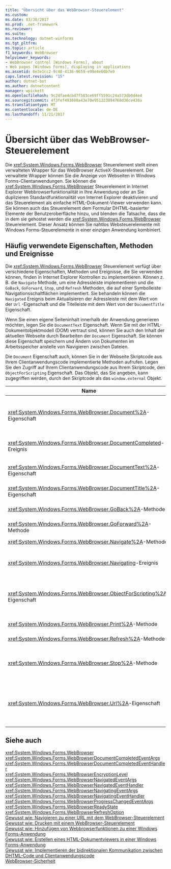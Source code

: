 ```yaml
---
title: "Übersicht über das WebBrowser-Steuerelement"
ms.custom: 
ms.date: 03/30/2017
ms.prod: .net-framework
ms.reviewer: 
ms.suite: 
ms.technology: dotnet-winforms
ms.tgt_pltfrm: 
ms.topic: article
f1_keywords: WebBrowser
helpviewer_keywords:
- WebBrowser control [Windows Forms], about
- Web pages [Windows Forms], displaying in applications
ms.assetid: 6e3e1cc2-9c48-4136-9659-e99e4e60b7e9
caps.latest.revision: "15"
author: dotnet-bot
ms.author: dotnetcontent
manager: wpickett
ms.openlocfilehash: 9c2dfae4cbd7f583ce69ff5591c24a573db0d4e4
ms.sourcegitcommit: 4f3fef493080a43e70e951223894768d36ce430a
ms.translationtype: MT
ms.contentlocale: de-DE
ms.lasthandoff: 11/21/2017
---
```

# <a name="webbrowser-control-overview"></a>Übersicht über das WebBrowser-Steuerelement
Die <xref:System.Windows.Forms.WebBrowser> Steuerelement stellt einen verwalteten Wrapper für das WebBrowser ActiveX-Steuerelement. Der verwaltete Wrapper können Sie die Anzeige von Webseiten in Windows Forms-Clientanwendungen. Sie können die <xref:System.Windows.Forms.WebBrowser> Steuerelement in Internet Explorer Webbrowserfunktionalität in Ihre Anwendung oder an Sie duplizieren Standardfunktionalität von Internet Explorer deaktivieren und das Steuerelement als einfache HTML-Dokument-Viewer verwenden kann. Sie können auch das Steuerelement dem Formular DHTML-basierter Elemente der Benutzeroberfläche hinzu, und blenden die Tatsache, dass die in dem sie gehostet werden die <xref:System.Windows.Forms.WebBrowser> Steuerelement. Dieser Ansatz können Sie nahtlos Websteuerelemente mit Windows Forms-Steuerelemente in einer einzigen Anwendung kombiniert.  
  
## <a name="frequently-used-properties-methods-and-events"></a>Häufig verwendete Eigenschaften, Methoden und Ereignisse  
 Die <xref:System.Windows.Forms.WebBrowser> Steuerelement verfügt über verschiedene Eigenschaften, Methoden und Ereignisse, die Sie verwenden können, finden in Internet Explorer Kontrollen zu implementieren. Können z. B. die `Navigate` Methode, um eine Adressleiste implementieren und die `GoBack`, `GoForward`, `Stop`, und `Refresh` Methoden, die auf einer Symbolleiste Navigationsschaltflächen implementiert. Sie behandeln können die `Navigated` Ereignis beim Aktualisieren der Adressleiste mit dem Wert von der `Url` -Eigenschaft und die Titelleiste mit dem Wert von der `DocumentTitle` Eigenschaft.  
  
 Wenn Sie einen eigene Seiteninhalt innerhalb der Anwendung generieren möchten, legen Sie die `DocumentText` Eigenschaft. Wenn Sie mit der HTML-Dokumentobjektmodell (DOM) vertraut sind, können Sie auch den Inhalt der aktuellen Webseite durch Bearbeiten der `Document` Eigenschaft. Sie können diese Eigenschaft speichern und Ändern von Dokumenten im Arbeitsspeicher anstelle von Navigieren zwischen Dateien.  
  
 Die `Document` Eigenschaft auch, können Sie in der Webseite Skriptcode aus Ihrem Clientanwendungscode implementierte Methoden aufrufen. Legen Sie den Zugriff auf Ihrem Clientanwendungscode aus Ihrem Skriptcode, den `ObjectForScripting` Eigenschaft. Das Objekt, das Sie angeben, kann zugegriffen werden, durch den Skriptcode als das `window.external` Objekt.  
  
|Name|Beschreibung|  
|----------|-----------------|  
|<xref:System.Windows.Forms.WebBrowser.Document%2A>-Eigenschaft|Ruft ein Objekt, das bietet verwalteten Zugriff auf das HTML-Dokumentobjektmodell (DOM) der aktuellen Webseite ab.|  
|<xref:System.Windows.Forms.WebBrowser.DocumentCompleted>-Ereignis|Tritt auf, wenn das Laden eine Webseite abgeschlossen ist.|  
|<xref:System.Windows.Forms.WebBrowser.DocumentText%2A>-Eigenschaft|Abrufen oder Festlegen der Inhalt der aktuellen Webseite den HTML-Code.|  
|<xref:System.Windows.Forms.WebBrowser.DocumentTitle%2A>-Eigenschaft|Ruft den Titel der aktuellen Webseite ab.|  
|<xref:System.Windows.Forms.WebBrowser.GoBack%2A>-Methode|Wechselt zur vorherigen Seite im Verlauf.|  
|<xref:System.Windows.Forms.WebBrowser.GoForward%2A>-Methode|Navigiert zur nächsten Seite im Verlauf.|  
|<xref:System.Windows.Forms.WebBrowser.Navigate%2A>-Methode|Navigiert zur angegebenen URL.|  
|<xref:System.Windows.Forms.WebBrowser.Navigating>-Ereignis|Tritt vor dem Beginn der Navigation Aktivieren der Aktion abgebrochen werden.|  
|<xref:System.Windows.Forms.WebBrowser.ObjectForScripting%2A>-Eigenschaft|Ruft ab oder legt ein Objekt, das Webseitenskriptcode für die Kommunikation mit Ihrer Anwendung verwenden können.|  
|<xref:System.Windows.Forms.WebBrowser.Print%2A>-Methode|Druckt die aktuelle Webseite an.|  
|<xref:System.Windows.Forms.WebBrowser.Refresh%2A>-Methode|Lädt die aktuelle Webseite an.|  
|<xref:System.Windows.Forms.WebBrowser.Stop%2A>-Methode|Hält die aktuelle Navigation und beendet dynamische Seitenelemente wie Sounds und Animation.|  
|<xref:System.Windows.Forms.WebBrowser.Url%2A>-Eigenschaft|Ruft ab oder legt die URL der aktuellen Webseite fest. Durch Festlegen dieser Eigenschaft wird das Steuerelement an die neue URL navigiert.|  
  
## <a name="see-also"></a>Siehe auch  
 <xref:System.Windows.Forms.WebBrowser>  
 <xref:System.Windows.Forms.WebBrowserDocumentCompletedEventArgs>  
 <xref:System.Windows.Forms.WebBrowserDocumentCompletedEventHandler>  
 <xref:System.Windows.Forms.WebBrowserEncryptionLevel>  
 <xref:System.Windows.Forms.WebBrowserNavigatedEventArgs>  
 <xref:System.Windows.Forms.WebBrowserNavigatedEventHandler>  
 <xref:System.Windows.Forms.WebBrowserNavigatingEventArgs>  
 <xref:System.Windows.Forms.WebBrowserNavigatingEventHandler>  
 <xref:System.Windows.Forms.WebBrowserProgressChangedEventArgs>  
 <xref:System.Windows.Forms.WebBrowserReadyState>  
 <xref:System.Windows.Forms.WebBrowserRefreshOption>  
 [Gewusst wie: Navigieren zu einer URL mit dem WebBrowser-Steuerelement](../../../../docs/framework/winforms/controls/how-to-navigate-to-a-url-with-the-webbrowser-control.md)  
 [Gewusst wie: Drucken mit einem WebBrowser-Steuerelement](../../../../docs/framework/winforms/controls/how-to-print-with-a-webbrowser-control.md)  
 [Gewusst wie: Hinzufügen von Webbrowserfunktionen zu einer Windows Forms-Anwendung](../../../../docs/framework/winforms/controls/how-to-add-web-browser-capabilities-to-a-windows-forms-application.md)  
 [Gewusst wie: Erstellen eines HTML-Dokumentviewers in einer Windows Forms-Anwendung](../../../../docs/framework/winforms/controls/how-to-create-an-html-document-viewer-in-a-windows-forms-application.md)  
 [Gewusst wie: Implementieren der bidirektionalen Kommunikation zwischen DHTML-Code und Clientanwendungscode](../../../../docs/framework/winforms/controls/implement-two-way-com-between-dhtml-and-client.md)  
 [WebBrowser-Sicherheit](../../../../docs/framework/winforms/controls/webbrowser-security.md)
